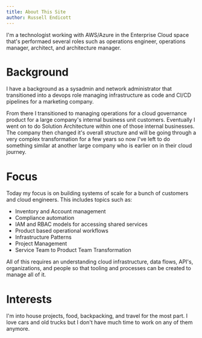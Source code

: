 ```yaml
---
title: About This Site
author: Russell Endicott
---
```


I'm a technologist working with AWS/Azure in the Enterprise Cloud space that's performaed several roles such as operations engineer, operations manager, architect, and architecture manager. 

# Background
I have a background as a sysadmin and network administrator that transitioned into a devops role managing infrastructure as code and CI/CD pipelines for a marketing company.

From there I transitioned to managing operations for a cloud governance product for a large company's internal business unit customers. Eventually I went on to do Solution Architecture within one of those internal businesses. The company then changed it's overall structure and will be going through a very complex transformation for a few years so now I've left to do something similar at another large company who is earlier on in their cloud journey.  

# Focus
Today my focus is on building systems of scale for a bunch of customers and cloud engineers. This includes topics such as:
* Inventory and Account management
* Compliance automation
* IAM and RBAC models for accessing shared services
* Product based operational workflows 
* Infrastructure Patterns
* Project Management
* Service Team to Product Team Transformation

All of this requires an understanding cloud infrastructure, data flows, API's, organizations, and people so that tooling and processes can be created to manage all of it. 

# Interests
I'm into house projects, food, backpacking, and travel for the most part. I love cars and old trucks but I don't have much time to work on any of them anymore.
